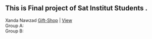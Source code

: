 ## This is Final project of Sat Institut Students .
Xanda Nawzad [Gift-Shop](https://github.com/XandaNawzad/Gift-Shop_Website) | [View](https://giftos.infy.uk/) </br>
Group A: </br>
Group B: 
